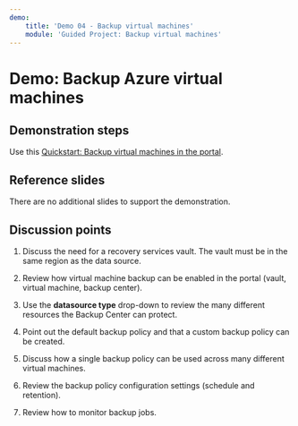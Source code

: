 ```yaml
---
demo:
    title: 'Demo 04 - Backup virtual machines'
    module: 'Guided Project: Backup virtual machines'
---
```


# Demo: Backup Azure virtual machines

## Demonstration steps

Use this [Quickstart: Backup virtual machines in the portal](https://learn.microsoft.com/azure/backup/quick-backup-vm-portal). 

## Reference slides

There are no additional slides to support the demonstration. 

## Discussion points

1. Discuss the need for a recovery services vault. The vault must be in the same region as the data source. 

1. Review how virtual machine backup can be enabled in the portal (vault, virtual machine, backup center).

1. Use the **datasource type** drop-down to review the many different resources the Backup Center can protect.

1. Point out the default backup policy and that a custom backup policy can be created.

1. Discuss how a single backup policy can be used across many different virtual machines.

1. Review the backup policy configuration settings (schedule and retention).

1. Review how to monitor backup jobs. 
